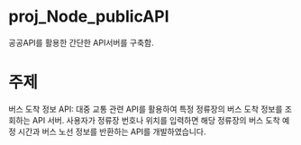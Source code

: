 # proj_Node_publicAPI
공공API를 활용한 간단한 API서버를 구축함.



# 주제
버스 도착 정보 API: 대중 교통 관련 API를 활용하여 특정 정류장의 버스 도착 정보를 조회하는 API 서버.
사용자가 정류장 번호나 위치를 입력하면 해당 정류장의 버스 도착 예정 시간과 버스 노선 정보를 반환하는 API를 개발하였습니다.
